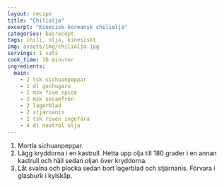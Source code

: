 ```yaml
---
layout: recipe
title: "Chiliolja"
excerpt: "Kinesisk-koreansk chiliolja"
categories: basrecept
tags: chili, olja, kinesiskt
img: assets/img/chiliolja.jpg
servings: 1 sats
cook_time: 10 minuter
ingredients:
  main:
    - 2 tsk sichuanpeppar
    - 1 dl gochugaru
    - 1 msk five spice
    - 3 msk sesamfrön
    - 2 lagerblad
    - 2 stjärnanis
    - 2 tsk riven ingefära
    - 4 dl neutral olja
---
```


1. Mortla sichuanpeppar.
2. Lägg kryddorna i en kastrull. Hetta upp olja till 180 grader i en annan
   kastrull och häll sedan oljan över kryddorna.
3. Låt svalna och plocka sedan bort lagerblad och stjärnanis. Förvara i glasburk
   i kylskåp.
